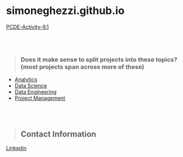 # simoneghezzi.github.io

<a href='https://simoneghezzi.github.io/PCDE-Activity-9.1/'>PCDE-Activity-9.1</a>

<br>
<br>

>### Does it make sense to split projects into these topics? (most projects span across more of these)
* [Analytics](#analytics_repo)
* [Data Science](#data_science_repo)
* [Data Engineering](#data_engineering_repo)
* [Project Management](#project_management_repo)

<br>
<br>

<a class="anchor" id="contact"></a>
>## Contact Information
[Linkedin](https://https://www.linkedin.com/in/simoneghezzi/detail/recent-activity/posts/)


